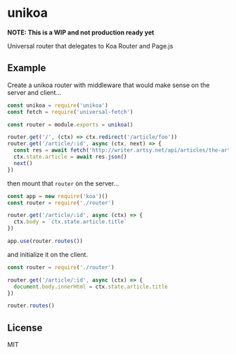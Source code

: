 # unikoa

**NOTE: This is a WIP and not production ready yet**

Universal router that delegates to Koa Router and Page.js

## Example

Create a unikoa router with middleware that would make sense on the server and client...

````javascript
const unikoa = require('unikoa')
const fetch = require('universal-fetch')

const router = module.exports = unikoa()

router.get('/', (ctx) => ctx.redirect('/article/foo'))
router.get('/article/:id', async (ctx, next) => {
  const res = await fetch('http://writer.artsy.net/api/articles/the-art-genome-project-what-is-kawaii')
  ctx.state.article = await res.json()
  next()
})
````

then mount that `router` on the server...

````javascript
const app = new require('koa')()
const router = require('./router')

router.get('/article/:id', async (ctx) => {
  ctx.body = `ctx.state.article.title`
})

app.use(router.routes())
````

and initialize it on the client.

````javascript
const router = require('./router')

router.get('/article/:id', async (ctx) => {
  document.body.innerHtml = ctx.state.article.title
})

router.routes()
````

## License

MIT